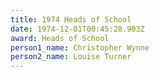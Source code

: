 ```yaml
---
title: 1974 Heads of School
date: 1974-12-01T00:45:28.903Z
award: Heads of School
person1_name: Christopher Wynne
person2_name: Louise Turner
---
```


